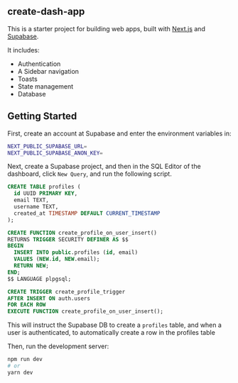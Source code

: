 ## create-dash-app

This is a starter project for building web apps, built with [Next.js](https://nextjs.org/) and [Supabase](https://supabase.co).

It includes:

- Authentication
- A Sidebar navigation
- Toasts
- State management
- Database

## Getting Started

First, create an account at Supabase and enter the environment variables in:

```bash
NEXT_PUBLIC_SUPABASE_URL=
NEXT_PUBLIC_SUPABASE_ANON_KEY=
```

Next, create a Supabase project, and then in the SQL Editor of the dashboard, click `New Query`, and run the following script.

```sql
CREATE TABLE profiles (
  id UUID PRIMARY KEY,
  email TEXT,
  username TEXT,
  created_at TIMESTAMP DEFAULT CURRENT_TIMESTAMP
);

CREATE FUNCTION create_profile_on_user_insert()
RETURNS TRIGGER SECURITY DEFINER AS $$
BEGIN
  INSERT INTO public.profiles (id, email)
  VALUES (NEW.id, NEW.email);
  RETURN NEW;
END;
$$ LANGUAGE plpgsql;

CREATE TRIGGER create_profile_trigger
AFTER INSERT ON auth.users
FOR EACH ROW
EXECUTE FUNCTION create_profile_on_user_insert();

```

This will instruct the Supabase DB to create a `profiles` table, and when a user is authenticated, to automatically create a row in the profiles table

Then, run the development server:

```bash
npm run dev
# or
yarn dev
```
